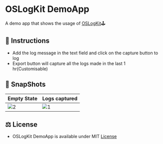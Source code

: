# OSLogKit DemoApp

A demo app that shows the usage of [OSLogKit](https://github.com/gokulnair2001/OSLogKit)🕹️

## 📔 Instructions
* Add the log message in the text field and click on the capture button to log
* Export button will capture all the logs made in the last 1 hr(Customisable) 

## 📸 SnapShots

| Empty State | Logs captured |
| -- | -- |
| ![2](https://github.com/gokulnair2001/OSLogKit_DemoApp/assets/56252259/e44b684b-a0eb-4834-be9f-6c5094ba59a0) | ![1](https://github.com/gokulnair2001/OSLogKit_DemoApp/assets/56252259/b3520ebe-6e01-4b9a-8289-a921acfc1195) |

## ⚖️ License
* OSLogKit DemoApp is available under MIT [License]()
